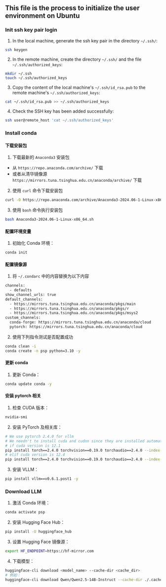 ## This file is the process to initialize the user environment on Ubuntu

### Init ssh key pair login

1. In the local machine, generate the ssh key pair in the directory `~/.ssh/`:

```bash
ssh keygen
```

2. In the remote machine, create the directory `~/.ssh/` and the file `~/.ssh/authorized_keys`:

```bash
mkdir ~/.ssh
touch ~/.ssh/authorized_keys
```

3. Copy the content of the local machine's `~/.ssh/id_rsa.pub` to the remote machine's `~/.ssh/authorized_keys`:

```bash
cat ~/.ssh/id_rsa.pub >> ~/.ssh/authorized_keys
```

4. Check the SSH key has been added successfully:

```bash
ssh user@remote_host 'cat ~/.ssh/authorized_keys'
```

### Install conda

#### 下载安装包

1. 下载最新的 `Anaconda3` 安装包

- 从 `https://repo.anaconda.com/archive/` 下载
- 或者从清华镜像源 `https://mirrors.tuna.tsinghua.edu.cn/anaconda/archive/` 下载

2. 使用 `curl` 命令下载安装包

```bash
curl -O https://repo.anaconda.com/archive/Anaconda3-2024.06-1-Linux-x86_64.sh
```

3. 使用 `bash` 命令执行安装包

```bash
bash Anaconda3-2024.06-1-Linux-x86_64.sh
```

#### 配置环境变量

1. 初始化 Conda 环境：

```bash
conda init
```

#### 配置镜像源

1. 将 `~/.condarc` 中的内容替换为以下内容

```bash
channels:
  - defaults
show_channel_urls: true
default_channels:
  - https://mirrors.tuna.tsinghua.edu.cn/anaconda/pkgs/main
  - https://mirrors.tuna.tsinghua.edu.cn/anaconda/pkgs/r
  - https://mirrors.tuna.tsinghua.edu.cn/anaconda/pkgs/msys2
custom_channels:
  conda-forge: https://mirrors.tuna.tsinghua.edu.cn/anaconda/cloud
  pytorch: https://mirrors.tuna.tsinghua.edu.cn/anaconda/cloud

```

2. 使用下列指令测试是否配置成功

```bash
conda clean -i
conda create -n psp python=3.10 -y
```

#### 更新 conda

1. 更新 Conda：

```bash
conda update conda -y
```

#### 安装 pytorch 相关

1. 检查 CUDA 版本：

```bash
nvidia-smi
```

2. 安装 PyTorch 及相关库：

```bash
# We use pytorch 2.4.0 for vllm
# We needn't to install cuda and cudnn since they are installed automatically by torch
# if cuda version is 12.1
pip install torch==2.4.0 torchvision==0.19.0 torchaudio==2.4.0 --index-url https://download.pytorch.org/whl/cu121 -y
# elif cuda version is 12.4
pip install torch==2.4.0 torchvision==0.19.0 torchaudio==2.4.0 --index-url https://download.pytorch.org/whl/cu124 -y
```

3. 安装 VLLM：

```bash
pip install vllm==v0.6.1.post1 -y
```

### Download LLM

1. 激活 Conda 环境：

```bash
conda activate psp
```

2. 安装 Hugging Face Hub：

```bash
pip install -U huggingface_hub
```

3. 设置 Hugging Face 镜像源：

```bash
export HF_ENDPOINT=https://hf-mirror.com
```

4. 下载模型：

```bash
huggingface-cli download <model_name> --cache-dir <cache_dir>
# 例如：
huggingface-cli download Qwen/Qwen2.5-14B-Instruct --cache-dir ./.cache
```
